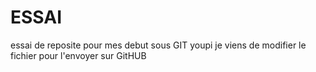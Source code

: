 # ESSAI
essai de reposite pour mes debut sous GIT
youpi
je viens de modifier le fichier pour l'envoyer sur GitHUB

